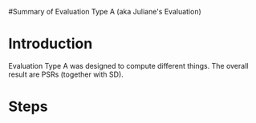 #Summary of Evaluation Type A (aka Juliane's Evaluation)

# Introduction #

Evaluation Type A was designed to compute different things. The overall result are PSRs (together with SD).


# Steps #

